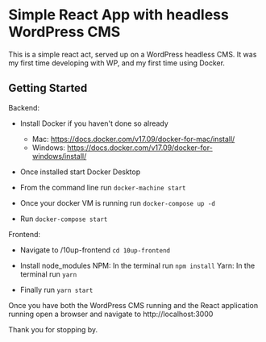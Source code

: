 # Simple React App with headless WordPress CMS

This is a simple react act, served up on a WordPress headless CMS. It was my first time developing with WP, and my first time using Docker. 


## Getting Started

Backend:
 - Install Docker if you haven't done so already
    - Mac: https://docs.docker.com/v17.09/docker-for-mac/install/
    - Windows: https://docs.docker.com/v17.09/docker-for-windows/install/

- Once installed start Docker Desktop
- From the command line run  `docker-machine start`
- Once your docker VM is running run `docker-compose up -d`
- Run `docker-compose start`

Frontend:
- Navigate to /10up-frontend `cd 10up-frontend`
- Install node_modules 
    NPM: In the terminal run `npm install`
    Yarn: In the terminal run `yarn`
 
 - Finally run `yarn start`

Once you have both the WordPress CMS running and the React application running open a browser and navigate to http://localhost:3000

Thank you for stopping by.